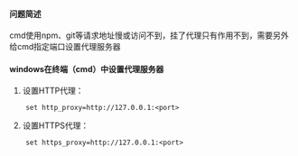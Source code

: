 <!--
title:cmd设置代理服务器信息
date:2024-07-31 03:06:17
tags:- cmd
-->
#### 问题简述
cmd使用npm、git等请求地址慢或访问不到，挂了代理只有作用不到，需要另外给cmd指定端口设置代理服务器  

#### windows在终端（cmd）中设置代理服务器
1. 设置HTTP代理：
```
	set http_proxy=http://127.0.0.1:<port>
```
2. 设置HTTPS代理：
```
	set https_proxy=http://127.0.0.1:<port>
```